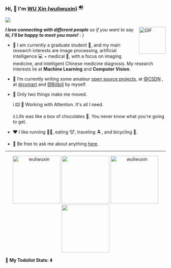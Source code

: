 

###  Hi, 👋  I'm <a href="https://wuliwuxin.github.io/" target="_blank">WU Xin (wuliwuxin)</a> <sup><a href="https://github.com/Charmve/Charmve/blob/master/OctoCharmve/pronounce.m4a?raw=true" title="pronunciation">🔊</a></sup>

![](https://visitor-badge.glitch.me/badge?page_id=wuliwuxin.wuliwuxin)


<img align="right" alt="GIF" src="https://media.giphy.com/media/LnQjpWaON8nhr21vNW/giphy.gif" width="84" title="Say HI"> <summary><em><b>I love connecting with different people</b> so if you want to say <b>hi, I'll be happy to meet you more!</b> : )</em></summary>


- 📖 I am currently a graduate student 🔭, and my main research interests are image processing, artificial intelligence 💻 + medical 🏥, with a focus on imaging medicine, and intelligent Chinese medicine diagnosis. My research interests lie at <b>Machine Learning</b> and <b>Computer Vision</b>. 
- 🌱  I’m currently writing some amateur [open source projects](https://github.com/wuliwuxin?tab=repositories), at [@CSDN](https://blog.csdn.net/wuli_xin?spm=1000.2115.3001.5343&type=lately) , at [@cvmart](https://www.cvmart.net/profile?tab=myHomePage) and [@Bilibili](https://space.bilibili.com/404809876) by myself. 
- 🤔 Only two things make me moved. 

     i.⌨️ 🧱 Working with Attention. It's all I need.
     
     ii.Life was like a box of chocolates 🍫. You never know what you're going to get.
     
- ❤️ I like running 🏃‍♀️, eating 🐮, traveling 🏝, and bicycling 🚴.
- 💬 Be free to ask me about anything [here](https://github.com/wuliwuxin/wuliwuxin/issues).
---

  <div align="center">

  <img height="150px" src="https://github-readme-stats.vercel.app/api?username=wuliwuxin&show_icons=true&include_all_commits=true&count_private=true" alt="wuliwuxin" />
  <img height="150px" src="https://github-readme-stats.vercel.app/api/top-langs/?username=wuliwuxin&hide=html&layout=compact" />
  <img height="150px" src="https://github-readme-streak-stats.herokuapp.com/?user=wuliwuxin" alt="wuliwuxin" />
   <img height="150px" src="https://github.com/wuliwuxin/wuliwuxin/blob/a4ab08e720e92dd2d2a76526956a075a2d24aeb0/WeChat.png" />
   
 </div>

🚧 **My Todolist Stats: ⬇️**

<!--
**wuxin/wuxin** is a ✨ _special_ ✨ repository because its `README.md` (this file) appears on your GitHub profile.

Here are some ideas to get you started:

- 🔭 I’m currently working on ...
- 🌱 I’m currently learning ...
- 👯 I’m looking to collaborate on ...
- 🤔 I’m looking for help with ...
- 💬 Ask me about ...
- 📫 How to reach me: ...
- 😄 Pronouns: ...
- ⚡ Fun fact: ...
-->


<!--
<table width="100%" border="0" cellspacing="15" cellpadding="0">
<tbody>
  <tr>
    <td>
      <img height="150" src="https://github.com/wuliwuxin/wuliwuxin/blob/main/wechat.png" />
    </td>
    <td width="55%">
        <p align="left"> 
        <p align="left"> <img src="https://github-readme-stats.vercel.app/api?username=wuliwuxin&show_icons=true&include_all_commits=true&count_private=true &theme=highcontrast" alt="wuliwuxin" /> </p>
    </td>
   </tr>
</tbody>
</table>
-->

